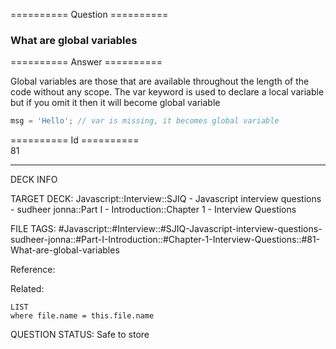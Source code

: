 ========== Question ==========  

### What are global variables  

========== Answer ==========  

Global variables are those that are available throughout the length of the code
without any scope. The var keyword is used to declare a local variable but if
you omit it then it will become global variable

```javascript
msg = 'Hello'; // var is missing, it becomes global variable
```

========== Id ==========  
81

---

DECK INFO

TARGET DECK: Javascript::Interview::SJIQ - Javascript interview questions - sudheer jonna::Part I - Introduction::Chapter 1 - Interview Questions

FILE TAGS: #Javascript::#Interview::#SJIQ-Javascript-interview-questions-sudheer-jonna::#Part-I-Introduction::#Chapter-1-Interview-Questions::#81-What-are-global-variables

Reference:

Related:

```dataview
LIST
where file.name = this.file.name
```

QUESTION STATUS: Safe to store
